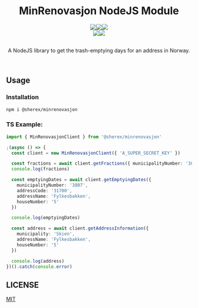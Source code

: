 <h1 align=center >MinRenovasjon NodeJS Module</h1>
<div align="center">
  <img src="https://img.shields.io/github/workflow/status/sherex/node-minrenovasjon/Tests?label=Tests&style=for-the-badge"/><img src="https://img.shields.io/github/workflow/status/sherex/node-minrenovasjon/Publish?label=Publish&style=for-the-badge"/><img src="https://img.shields.io/npm/v/@sherex/minrenovasjon?style=for-the-badge&color=success"/>
</div>
<div align="center">
  <a href="https://github.com/Sherex/node-minrenovasjon"><img src="https://img.shields.io/static/v1?logo=github&label=&message=GITHUB&color=black&style=for-the-badge"/></a><a href="https://npmjs.com/package/@sherex/minrenovasjon"><img src="https://img.shields.io/static/v1?logo=npm&label=&message=NPM&color=red&style=for-the-badge"/></a>
</div>

<br>
<p align=center >A NodeJS library to get the trash-emptying days for an address in Norway.</p>
<br>

## Usage
### Installation
```sh
npm i @sherex/minrenovasjon
```

### TS Example:
```ts
import { MinRenovasjonClient } from '@sherex/minrenovasjon'

;(async () => {
  const client = new MinRenovasjonClient({ 'A_SUPER_SECRET_KEY' })

  const fractions = await client.getFractions({ municipalityNumber: '3807' })
  console.log(fractions)

  const emptyingDates = await client.getEmptyingDates({
    municipalityNumber: '3807',
    addressCode: '31700',
    addressName: 'Fylkesbakken',
    houseNumber: '5'
  })

  console.log(emptyingDates)

  const address = await client.getAddressInformation({
    municipality: 'Skien',
    addressName: 'Fylkesbakken',
    houseNumber: '5'
  })

  console.log(address)
})().catch(console.error)
```

## LICENSE
[MIT](LICENSE)